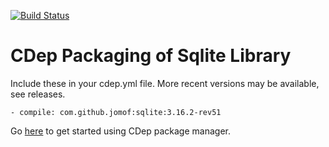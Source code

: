 [![Build Status](https://travis-ci.org/jomof/sqlite.svg?branch=master)](https://travis-ci.org/jomof/sqlite)

# CDep Packaging of Sqlite Library
Include these in your cdep.yml file. More recent versions may be available, see releases.
```
- compile: com.github.jomof:sqlite:3.16.2-rev51
```
Go [here](https://github.com/google/cdep) to get started using CDep package manager.

